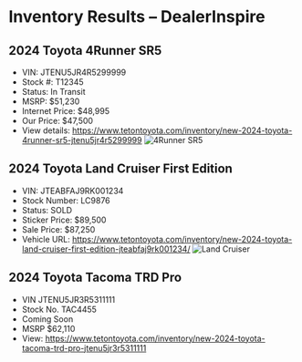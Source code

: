 # Inventory Results – DealerInspire

## 2024 Toyota 4Runner SR5
- VIN: JTENU5JR4R5299999
- Stock #: T12345
- Status: In Transit
- MSRP: $51,230
- Internet Price: $48,995
- Our Price: $47,500
- View details: https://www.tetontoyota.com/inventory/new-2024-toyota-4runner-sr5-jtenu5jr4r5299999
![4Runner SR5](https://media.example.com/inventory/4runner-sr5.jpg)

## 2024 Toyota Land Cruiser First Edition
- VIN: JTEABFAJ9RK001234
- Stock Number: LC9876
- Status: SOLD
- Sticker Price: $89,500
- Sale Price: $87,250
- Vehicle URL: https://www.tetontoyota.com/inventory/new-2024-toyota-land-cruiser-first-edition-jteabfaj9rk001234/
![Land Cruiser](https://media.example.com/inventory/land-cruiser.jpg)

## 2024 Toyota Tacoma TRD Pro
- VIN JTENU5JR3R5311111
- Stock No. TAC4455
- Coming Soon
- MSRP $62,110
- View: https://www.tetontoyota.com/inventory/new-2024-toyota-tacoma-trd-pro-jtenu5jr3r5311111
